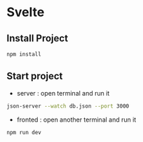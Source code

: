 # Svelte


## Install Project

```bash
npm install
```

## Start project
- server : open terminal and run it
```bash
json-server --watch db.json --port 3000
```

- fronted : open another terminal and run it 
```bash
npm run dev
```
